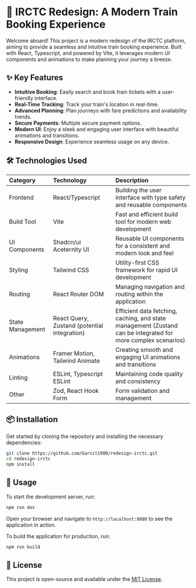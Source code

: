 # 🚄 IRCTC Redesign: A Modern Train Booking Experience

Welcome aboard! This project is a modern redesign of the IRCTC platform, aiming to provide a seamless and intuitive train booking experience. Built with React, Typescript, and powered by Vite, it leverages modern UI components and animations to make planning your journey a breeze.

## ✨ Key Features

-   **Intuitive Booking**: Easily search and book train tickets with a user-friendly interface.
-   **Real-Time Tracking**: Track your train's location in real-time.
-   **Advanced Planning**: Plan journeys with fare predictions and availability trends.
-   **Secure Payments**: Multiple secure payment options.
-   **Modern UI**: Enjoy a sleek and engaging user interface with beautiful animations and transitions.
-   **Responsive Design**: Experience seamless usage on any device.

## 🛠️ Technologies Used

| Category         | Technology                                   | Description                                                                                                      |
| :--------------- | :------------------------------------------- | :--------------------------------------------------------------------------------------------------------------- |
| Frontend         | React/Typescript                             | Building the user interface with type safety and reusable components                                        |
| Build Tool       | Vite                                         | Fast and efficient build tool for modern web development                                                       |
| UI Components    | Shadcn/ui  Aceternity UI                      | Reusable UI components for a consistent and modern look and feel                                              |
| Styling          | Tailwind CSS                                 | Utility-first CSS framework for rapid UI development                                                           |
| Routing          | React Router DOM                             | Managing navigation and routing within the application                                                         |
| State Management | React Query, Zustand (potential integration) | Efficient data fetching, caching, and state management (Zustand can be integrated for more complex scenarios) |
| Animations       | Framer Motion, Tailwind Animate              | Creating smooth and engaging UI animations and transitions                                                   |
| Linting          | ESLint, Typescript ESLint                    | Maintaining code quality and consistency                                                                       |
| Other            | Zod, React Hook Form                         | Form validation and management                                                                                 |

## 📦 Installation

Get started by cloning the repository and installing the necessary dependencies:

```bash
git clone https://github.com/Garvit1000/redesign-irctc.git
cd redesign-irctc
npm install
```

## 🚀 Usage

To start the development server, run:

```bash
npm run dev
```

Open your browser and navigate to `http://localhost:8080` to see the application in action.

To build the application for production, run:

```bash
npm run build
```


## 📜 License

This project is open-source and available under the [MIT License](LICENSE).

